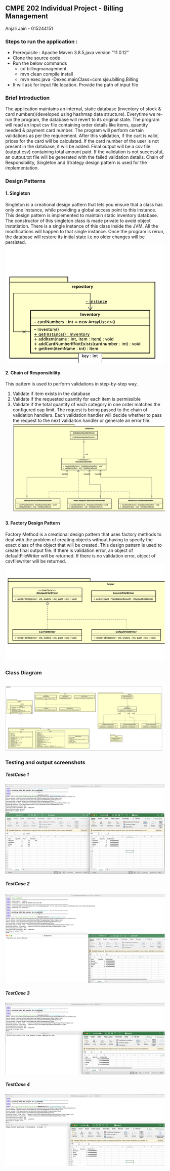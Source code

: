 ## CMPE 202 Individual Project - Billing Management

Anjali Jain - 015244151 

### Steps to run the application :
- Prerequisite : Apache Maven 3.8.5,java version "11.0.12"
- Clone the source code 
- Run the below commands
   - cd billingmanagement 
   - mvn clean compile install
   - mvn exec:java -Dexec.mainClass=com.sjsu.billing.Billing
- It will ask for input file location. Provide the path of input file

### Brief Introduction
The application maintains an internal, static database (inventory of stock & card numbers)(developed using hashmap data structure). Everytime we re-run the program, the database will revert to its original state. The program will read an input csv file containing order details like items, quantity needed & payment card number. The program will perform certain validations as per the requirement. After this validation, if the cart is valid, prices for the card will be calculated. If the card number of the user is not present in the database, it will be added. Final output will be a csv file (output.csv) containing total amount paid.
If the validation is not successful, an output.txt file will be generated with the failed validation details. 
Chain of Responsibility, Singleton and Strategy design pattern is used for the implementation.

### Design Patterns
#### 1. Singleton
Singleton is a creational design pattern that lets you ensure that a class has only one instance, while providing a global access point to this instance. This design pattern is implemented to maintain static inventory database. The constructor of this singleton class is made private to avoid object instatiation. There is a single instance of this class inside the JVM. All the modifications will happen to that single instance. Once the program is rerun, the database will restore its initial state i.e no older changes will be persisted.
 ![Screenshot 1](output/singleton.png)

#### 2. Chain of Responsibility
This pattern is used to perform validations in step-by-step way. 
1. Validate if item exists in the database
2. Validate if the requested quantity for each item is permissible
3. Validate if the total quantity of each category in one order matches the configured cap limit.
The request is being passed to the chain of validation handlers. Each validation handler will decide whether to pass the request to the next validaiton handler or generate an error file.
 ![Screenshot 2](output/cor.png)

#### 3. Factory Design Pattern
Factory Method is a creational design pattern that uses factory methods to deal with the problem of creating objects without having to specify the exact class of the object that will be created. This design pattern is used to create final output file. If there is validation error, an object of defaultFileWriter will be returned. If there is no validation error, object of csvfilewriter will be returned. 
 ![Screenshot 3](output/factory.png)

### Class Diagram
 ![Screenshot 4](output/classdiagram.png)
### Testing and output screenshots
##### TestCase 1
 ![Screenshot 4](output/testcase1.png)
 ##### TestCase 2
 ![Screenshot 5](output/testcase2.png)
 ##### TestCase 3
 ![Screenshot 6](output/testcase3.png)
 ##### TestCase 4
 ![Screenshot 7](output/testcase4.png)
